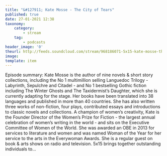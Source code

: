 ```yaml
---
title: "&#127911; Kate Mosse - The City of Tears"
published: true
date: 27-01-2021 12:38
taxonomy:
    category:
        - stream
    tag:
        - podcasts
header_image: '0'
theurl: http://feeds.soundcloud.com/stream/968186071-5x15-kate-mosse-the-city-of-tears.mp3
image: 
template: item
--- 
```

Episode summary: Kate Mosse is the author of nine novels & short story collections, including the No 1 multimillion selling Languedoc Trilogy - Labyrinth, Sepulchre and Citadel - and No 1 bestselling Gothic fiction including The Winter Ghosts and The Taxidermist’s Daughter, which she is currently adapting for the stage. Her books have been translated into 38 languages and published in more than 40 countries. She has also written three works of non-fiction, four plays, contributed essays and introductions to classic novels and collections. A champion of women’s creativity, Kate is the Founder Director of the Women’s Prize for Fiction - the largest annual celebration of women’s writing in the world - and sits on the Executive Committee of Women of the World. She was awarded an OBE in 2013 for services to literature and women and was named Woman of the Year for her service to the arts in the Everywoman Awards. She is a regular guest on book & arts shows on radio and television. 5x15 brings together outstanding individuals to…

